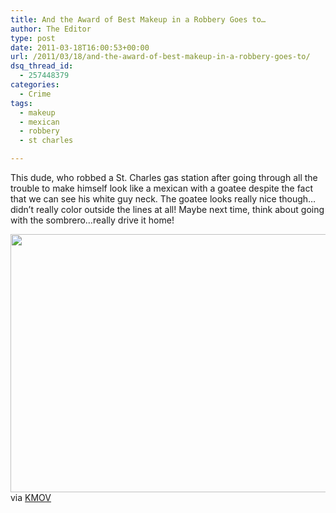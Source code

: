 ```yaml
---
title: And the Award of Best Makeup in a Robbery Goes to…
author: The Editor
type: post
date: 2011-03-18T16:00:53+00:00
url: /2011/03/18/and-the-award-of-best-makeup-in-a-robbery-goes-to/
dsq_thread_id:
  - 257448379
categories:
  - Crime
tags:
  - makeup
  - mexican
  - robbery
  - st charles

---
```

This dude, who robbed a St. Charles gas station after going through all the trouble to make himself look like a mexican with a goatee despite the fact that we can see his white guy neck. The goatee looks really nice though&#8230;didn&#8217;t really color outside the lines at all! Maybe next time, think about going with the sombrero&#8230;really drive it home!

[<img class="aligncenter size-full wp-image-9354" title="fake_mexican_robber" src="http://media.punchingkitty.com/wordpress/2011/03/fake_mexican_robber.jpg" alt="" width="600" height="413" />][1]via <a href="http://www.kmov.com/news/local/Police-searching-for-suspect-accused-of-robbing-St-Charles-gas-station-twice-118200504.html" target="_blank">KMOV</a>

 [1]: http://media.punchingkitty.com/wordpress/2011/03/fake_mexican_robber.jpg